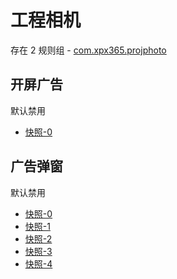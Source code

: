# 工程相机

存在 2 规则组 - [com.xpx365.projphoto](/src/apps/com.xpx365.projphoto.ts)

## 开屏广告

默认禁用

- [快照-0](https://i.gkd.li/i/13827755)

## 广告弹窗

默认禁用

- [快照-0](https://i.gkd.li/i/13695604)
- [快照-1](https://i.gkd.li/i/13762212)
- [快照-2](https://i.gkd.li/i/13762195)
- [快照-3](https://i.gkd.li/i/13762196)
- [快照-4](https://i.gkd.li/i/13695668)
